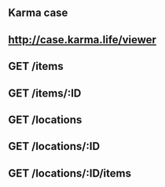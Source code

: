 ## Karma case



## http://case.karma.life/viewer

## GET /items
## GET /items/:ID

## GET /locations
## GET /locations/:ID
## GET /locations/:ID/items

